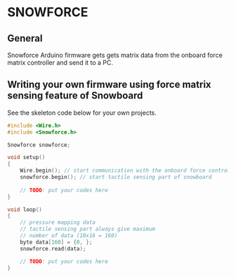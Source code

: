 SNOWFORCE
=========

General
-------
Snowforce Arduino firmware gets gets matrix data from the onboard force matrix controller and send it to a PC.

Writing your own firmware using force matrix sensing feature of Snowboard
-------

See the skeleton code below for your own projects.

```cpp
#include <Wire.h>
#include <Snowforce.h>

Snowforce snowforce;

void setup()
{
    Wire.begin(); // start communication with the onboard force controller
    snowforce.begin(); // start tactile sensing part of snowboard
    
    // TODO: put your codes here
}

void loop()
{
    // pressure mapping data
    // tactile sensing part always give maximum
    // number of data (10x16 = 160)
    byte data[160] = {0, }; 
    snowforce.read(data);

    // TODO: put your codes here
}
```
